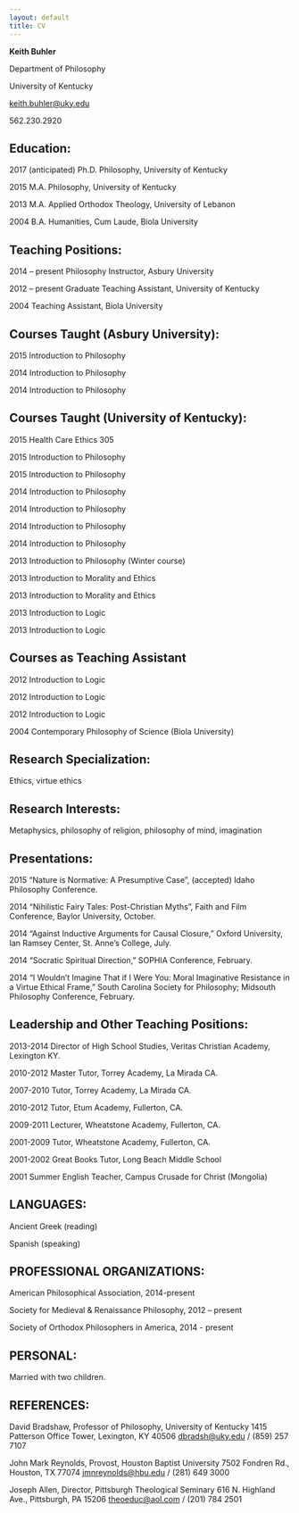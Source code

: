 ```yaml
---
layout: default
title: CV
---
```


**Keith Buhler**

Department of Philosophy

University of Kentucky

keith.buhler@uky.edu

562.230.2920


## Education:  
2017 (anticipated)  Ph.D. Philosophy, University of Kentucky

2015            M.A. Philosophy, University of Kentucky

2013            M.A. Applied Orthodox Theology, University of Lebanon 

2004            B.A. Humanities, Cum Laude, Biola University

## Teaching Positions:
2014 – present  Philosophy Instructor, Asbury University

2012 – present  Graduate Teaching Assistant, University of Kentucky

2004            Teaching Assistant, Biola University

## Courses Taught (Asbury University): 
2015    Introduction to Philosophy

2014    Introduction to Philosophy

2014    Introduction to Philosophy

## Courses Taught (University of Kentucky):    
2015    Health Care Ethics 305

2015    Introduction to Philosophy

2015    Introduction to Philosophy 

2014    Introduction to Philosophy 

2014    Introduction to Philosophy 

2014    Introduction to Philosophy  

2014    Introduction to Philosophy 

2013    Introduction to Philosophy  (Winter course)

2013    Introduction to Morality and Ethics      

2013    Introduction to Morality and Ethics             

2013    Introduction to Logic               

2013    Introduction to Logic 
                        
## Courses as Teaching Assistant   

2012    Introduction to Logic

2012    Introduction to Logic

2012    Introduction to Logic

2004    Contemporary Philosophy of Science (Biola University)    

## Research Specialization:    
Ethics, virtue ethics

## Research Interests:
Metaphysics, philosophy of religion, philosophy of mind, imagination

## Presentations:  

2015    “Nature is Normative: A Presumptive Case”, (accepted) Idaho Philosophy Conference.

2014     “Nihilistic Fairy Tales: Post-Christian Myths”, Faith and Film Conference, Baylor University, October. 

2014    “Against Inductive Arguments for Causal Closure,” Oxford University, Ian Ramsey Center, St. Anne’s College, July. 

2014    “Socratic Spiritual Direction,” SOPHIA Conference, February.

2014    “I Wouldn’t Imagine That if I Were You: Moral Imaginative Resistance in a Virtue Ethical Frame,” South Carolina Society for Philosophy;  Midsouth Philosophy Conference, February.


## Leadership and Other Teaching Positions: ##

2013-2014   Director of High School Studies, Veritas Christian Academy, Lexington KY.   

2010-2012   Master Tutor, Torrey Academy, La Mirada CA.

2007-2010   Tutor, Torrey Academy, La Mirada CA.

2010-2012   Tutor, Etum Academy, Fullerton, CA.

2009-2011   Lecturer, Wheatstone Academy, Fullerton, CA. 

2001-2009   Tutor, Wheatstone Academy, Fullerton, CA. 

2001-2002   Great Books Tutor, Long Beach Middle School

2001        Summer English Teacher, Campus Crusade for Christ (Mongolia) 

## LANGUAGES:
Ancient Greek (reading)

Spanish  (speaking) 

## PROFESSIONAL ORGANIZATIONS:
American Philosophical Association, 2014-present

Society for Medieval & Renaissance Philosophy, 2012 – present

Society of Orthodox Philosophers in America, 2014 - present



## PERSONAL:
Married with two children.

## REFERENCES:

David Bradshaw, Professor of Philosophy, University of Kentucky
1415 Patterson Office Tower, Lexington, KY 40506
dbradsh@uky.edu / (859) 257 7107

John Mark Reynolds, Provost, Houston Baptist University
7502 Fondren Rd., Houston, TX 77074
jmnreynolds@hbu.edu / (281) 649 3000

Joseph Allen, Director, Pittsburgh Theological Seminary
616 N. Highland Ave., Pittsburgh, PA 15206
theoeduc@aol.com / (201) 784 2501
